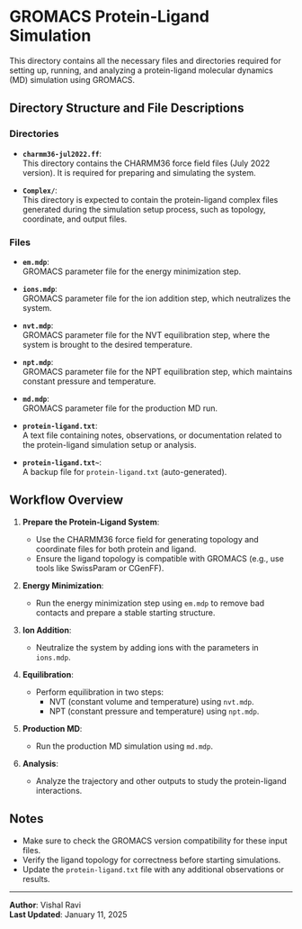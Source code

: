 # GROMACS Protein-Ligand Simulation

This directory contains all the necessary files and directories required for setting up, running, and analyzing a protein-ligand molecular dynamics (MD) simulation using GROMACS.

## Directory Structure and File Descriptions

### Directories
- **`charmm36-jul2022.ff`**:  
  This directory contains the CHARMM36 force field files (July 2022 version). It is required for preparing and simulating the system.

- **`Complex/`**:  
  This directory is expected to contain the protein-ligand complex files generated during the simulation setup process, such as topology, coordinate, and output files.

### Files
- **`em.mdp`**:  
  GROMACS parameter file for the energy minimization step.

- **`ions.mdp`**:  
  GROMACS parameter file for the ion addition step, which neutralizes the system.

- **`nvt.mdp`**:  
  GROMACS parameter file for the NVT equilibration step, where the system is brought to the desired temperature.

- **`npt.mdp`**:  
  GROMACS parameter file for the NPT equilibration step, which maintains constant pressure and temperature.

- **`md.mdp`**:  
  GROMACS parameter file for the production MD run.

- **`protein-ligand.txt`**:  
  A text file containing notes, observations, or documentation related to the protein-ligand simulation setup or analysis.

- **`protein-ligand.txt~`**:  
  A backup file for `protein-ligand.txt` (auto-generated).

## Workflow Overview

1. **Prepare the Protein-Ligand System**:
   - Use the CHARMM36 force field for generating topology and coordinate files for both protein and ligand.
   - Ensure the ligand topology is compatible with GROMACS (e.g., use tools like SwissParam or CGenFF).

2. **Energy Minimization**:
   - Run the energy minimization step using `em.mdp` to remove bad contacts and prepare a stable starting structure.

3. **Ion Addition**:
   - Neutralize the system by adding ions with the parameters in `ions.mdp`.

4. **Equilibration**:
   - Perform equilibration in two steps:
     - NVT (constant volume and temperature) using `nvt.mdp`.
     - NPT (constant pressure and temperature) using `npt.mdp`.

5. **Production MD**:
   - Run the production MD simulation using `md.mdp`.

6. **Analysis**:
   - Analyze the trajectory and other outputs to study the protein-ligand interactions.

## Notes
- Make sure to check the GROMACS version compatibility for these input files.
- Verify the ligand topology for correctness before starting simulations.
- Update the `protein-ligand.txt` file with any additional observations or results.

---

**Author**: Vishal Ravi  
**Last Updated**: January 11, 2025
